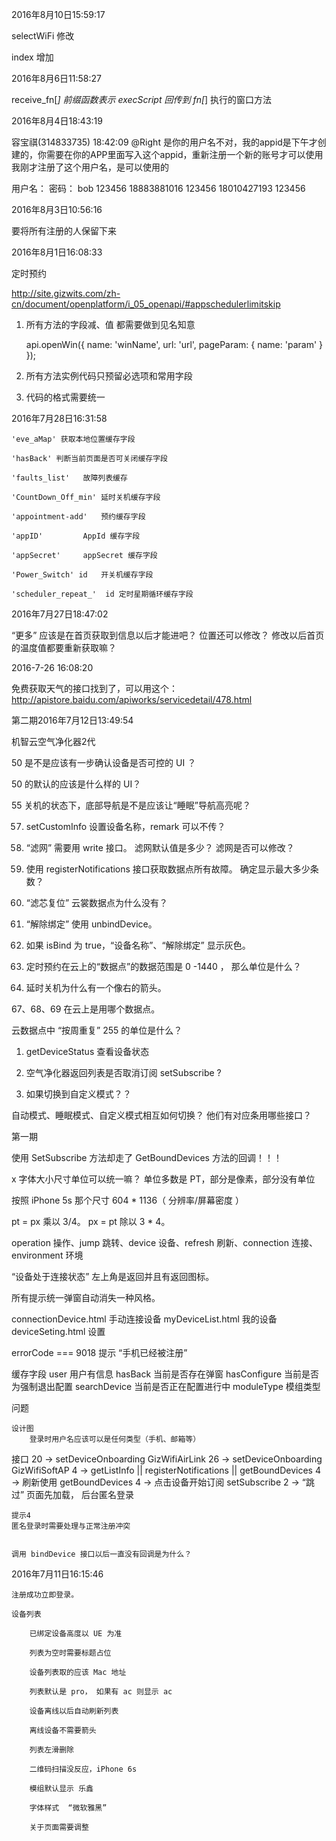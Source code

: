 2016年8月10日15:59:17

selectWiFi 修改

index 增加

2016年8月6日11:58:27

receive_fn[*] 前缀函数表示 execScript 回传到 fn[*] 执行的窗口方法

2016年8月4日18:43:19

容宝祺(314833735)  18:42:09
@Right 是你的用户名不对，我的appid是下午才创建的，你需要在你的APP里面写入这个appid，重新注册一个新的账号才可以使用
我刚才注册了这个用户名，是可以使用的

用户名：   密码：
bob		123456
18883881016		123456
18010427193		123456

2016年8月3日10:56:16

要将所有注册的人保留下来

2016年8月1日16:08:33

定时预约
	
http://site.gizwits.com/zh-cn/document/openplatform/i_05_openapi/#appschedulerlimitskip



1. 所有方法的字段减、值 都需要做到见名知意

	api.openWin({
		name: 'winName',
		url: 'url',
		pageParam: {
			name: 'param'
		}
	});

2. 所有方法实例代码只预留必选项和常用字段

3. 代码的格式需要统一









2016年7月28日16:31:58

	'eve_aMap' 获取本地位置缓存字段

	'hasBack' 判断当前页面是否可关闭缓存字段

	'faults_list'	故障列表缓存

	'CountDown_Off_min'	延时关机缓存字段
	
	'appointment-add'	预约缓存字段
	
	'appID'			AppId 缓存字段
	
	'appSecret'		appSecret 缓存字段
	
	'Power_Switch' id	开关机缓存字段
	
	'scheduler_repeat_'	 id	定时星期循环缓存字段
2016年7月27日18:47:02

“更多” 
	应该是在首页获取到信息以后才能进吧？
	位置还可以修改？ 修改以后首页的温度值都要重新获取嘛？


2016-7-26 16:08:20

免费获取天气的接口找到了，可以用这个：http://apistore.baidu.com/apiworks/servicedetail/478.html



第二期2016年7月12日13:49:54

机智云空气净化器2代

50 是不是应该有一步确认设备是否可控的 UI ？

50 的默认的应该是什么样的 UI？

55 关机的状态下，底部导航是不是应该让“睡眠”导航高亮呢？

57. setCustomInfo 设置设备名称，remark 可以不传？

57. “滤网” 需要用  write 接口。 滤网默认值是多少？  滤网是否可以修改？

62. 使用 registerNotifications 接口获取数据点所有故障。 确定显示最大多少条数？

57. “滤芯复位” 云裳数据点为什么没有？

57. “解除绑定” 使用 unbindDevice。

57. 如果 isBind 为 true，“设备名称”、“解除绑定” 显示灰色。

65. 定时预约在云上的“数据点”的数据范围是 0 -1440 ， 那么单位是什么？

65. 延时关机为什么有一个像右的箭头。

67、68、69 在云上是用哪个数据点。

云数据点中 “按周重复” 255 的单位是什么？

1. getDeviceStatus 查看设备状态

2. 空气净化器返回列表是否取消订阅 setSubscribe ?

3. 如果切换到自定义模式？？

自动模式、睡眠模式、自定义模式相互如何切换？ 他们有对应条用哪些接口？







第一期

使用 SetSubscribe 方法却走了 GetBoundDevices 方法的回调！！！


x 字体大小尺寸单位可以统一嘛？ 单位多数是 PT，部分是像素，部分没有单位

按照 iPhone 5s 那个尺寸 604 * 1136（ 分辨率/屏幕密度 ）

pt = px 乘以 3/4。
px = pt 除以 3 * 4。

operation 	操作、jump 跳转、device 设备、refresh 刷新、connection 连接、environment 环境

“设备处于连接状态” 左上角是返回并且有返回图标。

所有提示统一弹窗自动消失一种风格。

connectionDevice.html	手动连接设备
myDeviceList.html		我的设备
deviceSeting.html 		设置

errorCode === 9018   提示 “手机已经被注册”


缓存字段
user	用户有信息
hasBack	当前是否存在弹窗
hasConfigure 当前是否为强制退出配置
searchDevice	当前是否正在配置进行中
moduleType		模组类型

问题

	设计图
		登录时用户名应该可以是任何类型（手机、邮箱等）
		
接口
	20 -> setDeviceOnboarding	GizWifiAirLink
	26 -> setDeviceOnboarding	GizWifiSoftAP
	4  -> getListInfo || registerNotifications || getBoundDevices
	4 -> 刷新使用 getBoundDevices
	4 -> 点击设备开始订阅  setSubscribe
	2 -> “跳过” 页面先加载， 后台匿名登录
	
	提示4
	匿名登录时需要处理与正常注册冲突
	
	
	调用 bindDevice 接口以后一直没有回调是为什么？
	
2016年7月11日16:15:46

	注册成功立即登录。
	
	设备列表
	
	    已绑定设备高度以 UE 为准
	
	    列表为空时需要标题占位
	
	    设备列表取的应该 Mac 地址
	
	    列表默认是 pro， 如果有 ac 则显示 ac
	    
	    设备离线以后自动刷新列表
	
	    离线设备不需要箭头
	
	    列表左滑删除
	
	    二维码扫描没反应，iPhone 6s
	
	    模组默认显示 乐鑫
	
	    字体样式  “微软雅黑”
	
	    关于页面需要调整
	